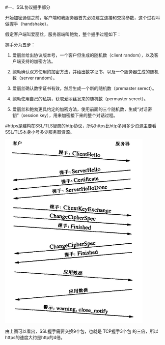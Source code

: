 #一、SSL协议握手部分

开始加密通信之前，客户端和我服务器首先必须建立连接和交换参数，这个过程叫做握手（handshake）。

假定客户端叫爱丽丝，服务器端叫鲍勃，整个握手过程如下：

握手分为五步：

1. 爱丽丝给出协议版本号，一个客户但生成的随机数（client random），以及客户端支持的加密方法。

2. 鲍勃确认双方使用的加密方法，并给出数字证书，以及一个服务器生成的随机数（server random）。

3. 爱丽丝确认数字证书有效，然后生成一个新的随机数（premaster serect）。

4. 鲍勃使用自己的私钥，获取爱丽丝发来的随机数（permaster serect）。

5. 爱丽丝和鲍勃更具约定的加密方法，使用前面的三个随机数，生成“对话密钥”（session key），用来加密接下来的整个对话过程。

#https是建构在SSL/TLS智商的http协议，所以https比http多用多少资源主要看SSL/TLS本身小号多少服务器资源。


![](picture/SSL握手.png)

由上图可以看出，SSL握手需要交换9个包，也就是 TCP握手3个包 的三倍，所以https的速度大约是http的4倍。